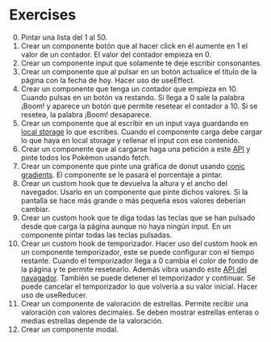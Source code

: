 # Exercises

0. Pintar una lista del 1 al 50.
1. Crear un componente botón que al hacer click en él aumente en 1 el valor de un contador. El valor del contador empieza en 0.
2. Crear un componente input que solamente te deje escribir consonantes.
3. Crear un componente que al pulsar en un botón actualice el título de la página con la fecha de hoy. Hacer uso de useEffect.
4. Crear un componente que tenga un contador que empieza en 10. Cuando pulsas en un botón va restando. Si llega a 0 sale la palabra ¡Boom! y aparece un botón que permite resetear el contador a 10. Si se resetea, la palabra ¡Boom! desaparece.
5. Crear un componente que al escribir en un input vaya guardando en [local storage](https://developer.mozilla.org/en-US/docs/Web/API/Window/localStorage) lo que escribes. Cuando el componente carga debe cargar lo que haya en local storage y rellenar el input con ese contenido.
6. Crear un componente que al cargarse haga una petición a este [API](https://pokeapi.co/api/v2/) y pinte todos los Pokémon usando fetch.
7. Crear un componente que pinte una gráfica de donut usando [conic gradients](https://developer.mozilla.org/en-US/docs/Web/CSS/conic-gradient). El componente se le pasará el porcentaje a pintar.
8. Crear un custom hook que te devuelva la altura y el ancho del navegador. Usarlo en un componente que pinte dichos valores. Si la pantalla se hace más grande o más pequeña esos valores deberían cambiar.
9. Crear un custom hook que te diga todas las teclas que se han pulsado desde que carga la página aunque no haya ningún input. En un componente pintar todas las teclas pulsadas.
10. Crear un custom hook de temporizador. Hacer uso del custom hook en un componente temporizador, este se puede configurar con el tiempo restante. Cuando el temporizador llega a 0 cambia el color de fondo de la página y te permite resetearlo. Además vibra usando este [API del navagador](https://developer.mozilla.org/en-US/docs/Web/API/Navigator/vibrate). También se puede detener el temporizador y continuar. Se puede cancelar el temporizador lo que volvería a su valor inicial. Hacer uso de useReducer.
11. Crear un componente de valoración de estrellas. Permite recibir una valoración con valores decimales. Se deben mostrar estrellas enteras o medias estrellas depende de la valoración.
12. Crear un componente modal.
